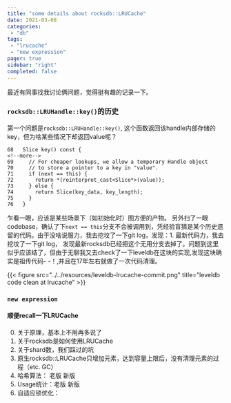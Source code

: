 ```yaml
---
title: "some details about rocksdb::LRUCache"
date: 2021-03-08
categories:
 - "db"
tags:
 - "lrucache"
 - "new expression"
pager: true
sidebar: "right"
completed: false
---
```



最近有同事找我讨论俩问题，觉得挺有趣的记录一下。

### `rocksdb::LRUHandle::key()`的历史

第一个问题是`rocksdb::LRUHandle::key()`, 这个函数返回该handle内部存储的key，但为啥某些情况下却返回value呢？

```
68   Slice key() const {
<!--more-->
69     // For cheaper lookups, we allow a temporary Handle object
70     // to store a pointer to a key in "value".
71     if (next == this) {
72       return *(reinterpret_cast<Slice*>(value));
73     } else {
74       return Slice(key_data, key_length);
75     }
76   }
```

乍看一眼，应该是某些场景下（如初始化时）图方便的产物。
另外扫了一眼codebase，确认了下`next == this`分支不会被调用到，凭经验盲猜是某个历史遗留的代码。由于没啥说服力，我去挖坟了一下git log，发现：1. 最新代码力，我去挖坟了一下git log，
发现最新rocksdb已经把这个无用分支去掉了。问题到这里似乎应该结了，但由于无聊我又去check了一下leveldb在这块的实现,发现这块确实是祖传代码- -！,并且在17年左右就做了一次代码清理。

{{< figure src="../../resources/leveldb-lrucache-commit.png" title="leveldb code clean at lrucache" >}}

### `new expression`

#### 顺便recall一下LRUCache

0. 关于原理，基本上不用再多说了
1. 关于rocksdb是如何使用LRUCache
2. 关于shard数，我们踩过的坑
3. 原生rocksdb::LRUCache只增加元素，达到容量上限后，没有清理元素的过程（etc. GC）
4. 哈希算法： 老版 新版
5. Usage统计：老版 新版
6. 自适应锁优化： 
